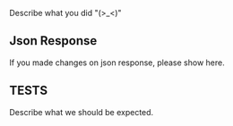 Describe what you did "(>_<)"

## Json Response

If you made changes on json response, please show here.

## TESTS

Describe what we should be expected.
